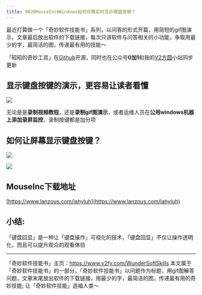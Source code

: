 ```yaml
---
title: 002《MouseInc》Windows如何优雅实时显示键盘按键？
---
```



最近打算做一个「奇妙软件技能书」系列，以问答的形式开篇，用简短的gif图演示，文章最后放出软件的下载链接，每次只讲软件与问答相关的小功能，争取用最少的字，最简洁的图，传递最有用的技能～


「昭昭的奇妙工具」在[Github](https://github.com/zhaoolee/WunderSoftSkills)开源，同时也在公众号**0加1**和我的[V2方圆](https://www.v2fy.com/WunderSoftSkills)小站同步更新



## 显示键盘按键的演示，更容易让读者看懂


![](https://www.v2fy.com/asset/windows-ctrl/qiangjinjiu.gif)

无论是是**录制视频教程**，还是**录制gif图演示**，或者运维人员在**公用windows机器上添加录屏监控**，录制按键都是加分项


##  如何让屏幕显示键盘按键？

![](https://www.v2fy.com/asset/tips-000002-%EF%BD%8Douseinc/openhuixian.png)

![](https://www.v2fy.com/asset/tips-000002-%EF%BD%8Douseinc/gaoji.png)


## MouseInc下载地址

[https://www.lanzous.com/iahyluh](https://www.lanzous.com/iahyluh)


## 小结:

「键盘回显」是一种让「键盘操作」可视化的技术，「键盘回显」不仅让操作透明化，而且可以提升观众的观看体验

---

「奇妙软件技能书」主页：https://www.v2fy.com/WunderSoftSkills
本文属于 「奇妙软件技能书」的一部分，「奇妙软件技能书」以问题作为标题，用gif图解答问题，文章末尾放出软件的下载链接，用最少的字，最简洁的图，传递最有用的奇妙技能; 让「奇妙软件技能」造福人类～



